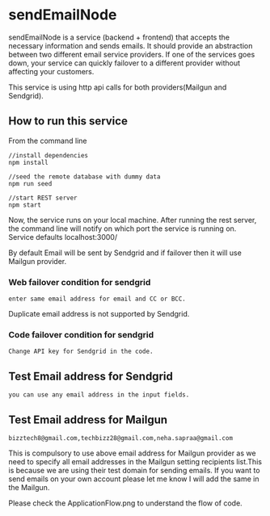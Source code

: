 # sendEmailNode
sendEmailNode is a service (backend + frontend) that accepts the necessary information and sends emails. It should provide an abstraction between two different email service providers. If one of the services goes down, your service can quickly failover to a different provider without affecting your customers.

This service is using http api calls for both providers(Mailgun and Sendgrid).

## How to run this service

From the command line

```cli
//install dependencies
npm install

//seed the remote database with dummy data
npm run seed

//start REST server
npm start
```

Now, the service runs on your local machine. After running the rest server, the
command line will notify on which port the service is running on. Service
defaults localhost:3000/

By default Email will be sent by Sendgrid and if failover then it will use Mailgun provider.
### Web failover condition for sendgrid

```cli
enter same email address for email and CC or BCC.
```
Duplicate email address is not supported by Sendgrid.

### Code failover condition for sendgrid

```cli
Change API key for Sendgrid in the code.
```
## Test Email address for Sendgrid
```
you can use any email address in the input fields.
```
## Test Email address for Mailgun
```
bizztech8@gmail.com,techbizz28@gmail.com,neha.sapraa@gmail.com
```
This is compulsory to use above email address for Mailgun provider as we need to specify all email addresses in the Mailgun setting recipients list.This is because we are using their test domain for sending emails. If you want to send emails on your own account please let me know I will add the same in the Mailgun.

Please check the ApplicationFlow.png to understand the flow of code.
